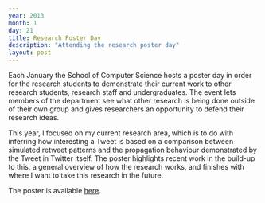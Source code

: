 ```yaml
---
year: 2013
month: 1
day: 21
title: Research Poster Day
description: "Attending the research poster day"
layout: post
---
```


<p>
Each January the School of Computer Science hosts a poster day in order for the research students to demonstrate their current work to
other research students, research staff and undergraduates. The event lets members of the department see what other research is being done outside of their own group and gives researchers an opportunity to defend their research ideas.
</p>
<p>This year, I focused on my current research area, which is to do with inferring how interesting a Tweet is based on a comparison between simulated retweet patterns and the propagation behaviour demonstrated by the Tweet in Twitter itself. The poster highlights recent work in the build-up to this, a general overview of how the research works, and finishes with where I want to take this research in the future.</p>
<p>The poster is available <a href="http://www.willwebberley.net/downloads/poster_day_2013.pdf" target="_blank">here</a>.</p>
